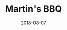 ---
title: Martin's BBQ
subtitle:
layout: default
modal-id: 9
date: 2018-08-07
img: martins_bbq_august_2018.png
thumbnail: martins_bbq_august_2018-thumbnail.png
alt: image-alt
project-date: August 2018
client: 
category: Sealcoating and Striping
description:

---